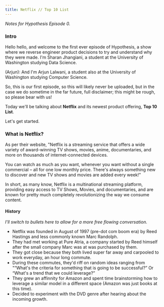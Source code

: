 ```yaml
---
title: Netflix // Top 10 List
---
```


_Notes for Hypothesis Episode 0._

### Intro

Hello hello, and welcome to the first ever episode of Hypothesis, a show where we reverse engineer product decisions to try and understand why they were made. I'm Sharan Jhangiani, a student at the University of Washington studying Data Science.

(Arjun): And I'm Arjun Lalwani, a student also at the University of Washington studying Computer Science.

So, this is our first episode, so this will likely never be uploaded, but in the case we do sometime in the far future, full disclaimer; this might be rough, so please bear with us! 

Today we'll be talking about **Netflix** and its newest product offering, **Top 10 List**. 

Let's get started.

### What is Netflix?

As per their website, "Netflix is a streaming service that offers a wide variety of award-winning TV shows, movies, anime, documentaries, and more on thousands of internet-connected devices.

You can watch as much as you want, whenever you want without a single commercial – all for one low monthly price. There's always something new to discover and new TV shows and movies are added every week!"

In short, as many know, Netflix is a multinational streaming platform, providing easy access to TV Shows, Movies, and documentaries, and are known for pretty much completely revolutionizing the way we consume content.

#### History

_I'll switch to bullets here to allow for a more free flowing conversation._

- Netflix was founded in August of 1997 (pre-dot com boom era) by Reed Hastings and less commonly known Marc Randolph. 
- They had met working at Pure Atria, a company started by Reed himself after the small company Marc was at was purchased by them. 
- They got close because they both lived super far away and carpooled to work everyday, an hour long commute. 
- During these commutes, they'd riff on random ideas ranging from "“What's the criteria for something that is going to be successful?” Or “What's a trend that we could leverage?”
- They grew an affinnity for Amazon and spent time brainstorming how to leverage a similar model in a different space (Amazon was just books at this time).
- Decided to experiment with the DVD genre after hearing about the incoming growth. 